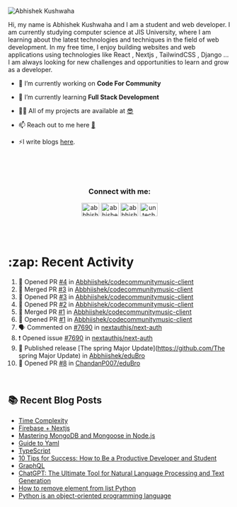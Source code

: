 <!-- <img src="./profileheader.png"> -->

![Abhishek Kushwaha](https://wiidgets.vercel.app/api/banner?title=Abhishek%20Kushwaha&bio=Code%20|%20Community%20|%20Music&twitter=abbhishekstwt)

<!-- <h1 align="center"> <img src="https://c.tenor.com/HO7EBVsu04oAAAAi/pikachu-pokemon.gif" width="50"> I'm Abhishek Kushwaha <img src="https://cdn.discordapp.com/emojis/852778687958482944.gif?v=1" width="50"></h1>
<p align="center">
  <img src="https://readme-typing-svg.herokuapp.com?color=00FFFF&width=380&height=45&lines=UG+at+JIS+UNIVERSITY;GDSC+Lead+22;Discord+Bot+Developer;Full+Stack+Developer;Open-Source+Enthusiast;Nice+To+Meet+You+...;&center=true">
  </p>




 -->
Hi, my name is Abhishek Kushwaha and I am a student and web developer.
I am currently studying computer science at JIS University, where I am learning about the latest technologies and techniques in the field of web development.
In my free time, I enjoy building websites and web applications using technologies like React , Nextjs , TailwindCSS , Django ... I am always looking for new challenges and opportunities to learn and grow as a developer.


- 🔭 I’m currently working on **Code For Community**

- 🌱 I’m currently learning **Full Stack Development**

- 👨‍💻 All of my projects are available at [😎](https://github.com/Abbhiishek)

- 📫 Reach out to me here **[📧](abhishekkushwaha1479@gmail.com)**

- ⚡I write blogs [here](https://dev.to/abbhiishek).

<br>
<br>
<br>

<h3  align="center">Connect with me:</h3>
<p  align="center">
<a href="https://twitter.com/abbhishek_k" target="blank"><img align="center" src="https://raw.githubusercontent.com/rahuldkjain/github-profile-readme-generator/master/src/images/icons/Social/twitter.svg" alt="abbhishek_k" height="30" width="40" /></a>
<a href="https://linkedin.com/in/abhishek-kushwaha-653a74213/" target="blank"><img align="center" src="https://raw.githubusercontent.com/rahuldkjain/github-profile-readme-generator/master/src/images/icons/Social/linked-in-alt.svg" alt="abhishek-kushwaha-653a74213/" height="30" width="40" /></a>
<a href="https://instagram.com/abbhishek_k" target="blank"><img align="center" src="https://raw.githubusercontent.com/rahuldkjain/github-profile-readme-generator/master/src/images/icons/Social/instagram.svg" alt="abbhishek_k" height="30" width="40" /></a>
<a href="https://www.youtube.com/c/UCDV_cwac9byivL5hvpU9mHQ" target="blank"><img align="center" src="https://raw.githubusercontent.com/rahuldkjain/github-profile-readme-generator/master/src/images/icons/Social/youtube.svg" alt="untechnicaltech" height="30" width="40" /></a>

</p>
<br>
<br>
<h1>:zap: Recent Activity</h1>

<!--START_SECTION:activity-->
1. 💪 Opened PR [#4](https://github.com/Abbhiishek/codecommunitymusic-client/pull/4) in [Abbhiishek/codecommunitymusic-client](https://github.com/Abbhiishek/codecommunitymusic-client)
2. 🎉 Merged PR [#3](https://github.com/Abbhiishek/codecommunitymusic-client/pull/3) in [Abbhiishek/codecommunitymusic-client](https://github.com/Abbhiishek/codecommunitymusic-client)
3. 💪 Opened PR [#3](https://github.com/Abbhiishek/codecommunitymusic-client/pull/3) in [Abbhiishek/codecommunitymusic-client](https://github.com/Abbhiishek/codecommunitymusic-client)
4. 💪 Opened PR [#2](https://github.com/Abbhiishek/codecommunitymusic-client/pull/2) in [Abbhiishek/codecommunitymusic-client](https://github.com/Abbhiishek/codecommunitymusic-client)
5. 🎉 Merged PR [#1](https://github.com/Abbhiishek/codecommunitymusic-client/pull/1) in [Abbhiishek/codecommunitymusic-client](https://github.com/Abbhiishek/codecommunitymusic-client)
6. 💪 Opened PR [#1](https://github.com/Abbhiishek/codecommunitymusic-client/pull/1) in [Abbhiishek/codecommunitymusic-client](https://github.com/Abbhiishek/codecommunitymusic-client)
7. 🗣 Commented on [#7690](https://github.com/nextauthjs/next-auth/issues/7690) in [nextauthjs/next-auth](https://github.com/nextauthjs/next-auth)
8. ❗ Opened issue [#7690](https://github.com/nextauthjs/next-auth/issues/7690) in [nextauthjs/next-auth](https://github.com/nextauthjs/next-auth)
9. 🚀 Published release [The spring Major Update](https://github.com/The spring Major Update) in [Abbhiishek/eduBro](https://github.com/Abbhiishek/eduBro)
10. 💪 Opened PR [#8](https://github.com/ChandanP007/eduBro/pull/8) in [ChandanP007/eduBro](https://github.com/ChandanP007/eduBro)
<!--END_SECTION:activity-->

<br>

  
## :books: Recent Blog Posts

<!-- BLOG-POST-LIST:START -->
- [Time Complexity](https://dev.to/abbhiishek/time-complexity-41a1)
- [Firebase + Nextjs](https://dev.to/abbhiishek/firebase-nextjs-511a)
- [Mastering MongoDB and Mongoose in Node.js](https://dev.to/abbhiishek/mastering-mongodb-and-mongoose-in-nodejs-1be5)
- [Guide to Yaml](https://dev.to/abbhiishek/guide-to-yaml-339b)
- [TypeScript](https://dev.to/abbhiishek/typescript-3abm)
- [10 Tips for Success: How to Be a Productive Developer and Student](https://dev.to/abbhiishek/10-tips-for-success-how-to-be-a-productive-developer-and-student-440f)
- [GraphQL](https://dev.to/abbhiishek/graphql-2hc2)
- [ChatGPT: The Ultimate Tool for Natural Language Processing and Text Generation](https://dev.to/abbhiishek/chatgpt-the-ultimate-tool-for-natural-language-processing-and-text-generation-40ag)
- [How to remove element from list Python](https://dev.to/abbhiishek/how-to-remove-element-from-list-python-22d6)
- [Python is an object-oriented programming language](https://dev.to/abbhiishek/python-an-object-oriented-programming-language-2ob8)
<!-- BLOG-POST-LIST:END -->
